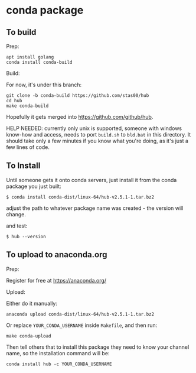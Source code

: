 # conda package

## To build

Prep:

```
apt install golang
conda install conda-build
```

Build:

For now, it's under this branch:
```
git clone -b conda-build https://github.com/stas00/hub
cd hub
make conda-build
```

Hopefully it gets merged into https://github.com/github/hub.

HELP NEEDED: currently only unix is supported, someone with windows know-how and access, needs to port `build.sh` to `bld.bat` in this directory. It should take only a few minutes if you know what you're doing, as it's just a few lines of code.


## To Install

Until someone gets it onto conda servers, just install it from the conda package you just built:

```
$ conda install conda-dist/linux-64/hub-v2.5.1-1.tar.bz2
```

adjust the path to whatever package name was created - the version will change.

and test:

```
$ hub --version
```

## To upload to anaconda.org

Prep:

Register for free at https://anaconda.org/

Upload:

Either do it manually:

```
anaconda upload conda-dist/linux-64/hub-v2.5.1-1.tar.bz2
```

Or replace `YOUR_CONDA_USERNAME` inside `Makefile`, and then run:

```
make conda-upload
```

Then tell others that to install this package they need to know your channel name, so the installation command will be:

```
conda install hub -c YOUR_CONDA_USERNAME
```

